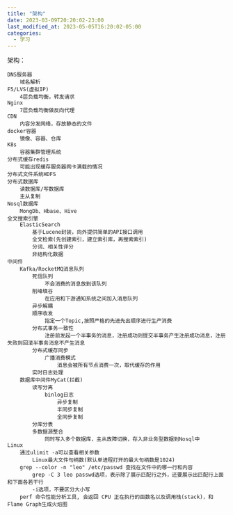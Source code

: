 ```yaml
---
title: "架构"
date: 2023-03-09T20:20:02-23:00
last_modified_at: 2023-05-05T16:20:02-05:00
categories:
  - 学习
---
```


架构：

	DNS服务器
		域名解析
	F5/LVS(虚拟IP)
		4层负载均衡，转发请求
	Nginx
		7层负载均衡做反向代理
	CDN
		内容分发网络，存放静态的文件
	docker容器
		镜像、容器、仓库
	K8s
		容器集群管理系统
	分布式缓存redis
		可能出现缓存服务器网卡满载的情况
	分布式文件系统HDFS
	分布式数据库
		读数据库/写数据库
		主从复制
	Nosql数据库
		MongDb、Hbase、Hive
	全文搜索引擎
		ElasticSearch
			基于Lucene封装，向外提供简单的API接口调用
			全文检索(先创建索引，建立索引库，再搜索索引)
			分词、相关性评分
			非结构化数据
	中间件
		Kafka/RocketMQ消息队列
			死信队列
				不会消费的消息放到该队列
			削峰填谷
				在应用和下游通知系统之间加入消息队列
			异步解耦
			顺序收发
				指定一个Topic,按照严格的先进先出顺序进行生产消费
			分布式事务一致性
				注册前发起一个半事务的消息，注册成功则提交半事务产生注册成功消息，注册失败则回滚半事务消息不产生消息
			分布式缓存同步
				广播消费模式
					消息会被所有节点消费一次，取代缓存的作用
			实时日志处理
		数据库中间件MyCat(拦截)
			读写分离
				binlog日志
					异步复制
					半同步复制
					全同步复制
			分库分表
			多数据源整合
				同时写入多个数据库，主从故障切换，存入非业务型数据到Nosql中
	Linux
		通过ulimit -a可以查看相关参数
			Linux最大文件句柄数(默认单进程打开的最大句柄数是1024)
		grep --color -n "leo" /etc/passwd 查找在文件中的哪一行和内容
			grep -C 3 leo passwd选项，表示除了展示匹配行之外，还要展示出匹配行上面和下面各若干行
			-i选项，不要区分大小写
		perf 命令性能分析⼯具, 会返回 CPU 正在执⾏的函数名以及调⽤栈(stack)，和Flame Graph⽣成⽕焰图

